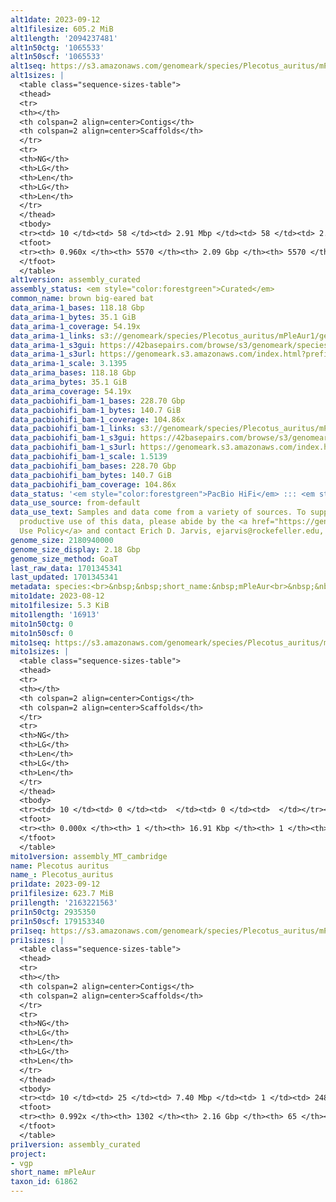 ```yaml
---
alt1date: 2023-09-12
alt1filesize: 605.2 MiB
alt1length: '2094237481'
alt1n50ctg: '1065533'
alt1n50scf: '1065533'
alt1seq: https://s3.amazonaws.com/genomeark/species/Plecotus_auritus/mPleAur1/assembly_curated/mPleAur1.alt.cur.20230912.fasta.gz
alt1sizes: |
  <table class="sequence-sizes-table">
  <thead>
  <tr>
  <th></th>
  <th colspan=2 align=center>Contigs</th>
  <th colspan=2 align=center>Scaffolds</th>
  </tr>
  <tr>
  <th>NG</th>
  <th>LG</th>
  <th>Len</th>
  <th>LG</th>
  <th>Len</th>
  </tr>
  </thead>
  <tbody>
  <tr><td> 10 </td><td> 58 </td><td> 2.91 Mbp </td><td> 58 </td><td> 2.91 Mbp </td></tr><tr><td> 20 </td><td> 147 </td><td> 2.09 Mbp </td><td> 147 </td><td> 2.09 Mbp </td></tr><tr><td> 30 </td><td> 263 </td><td> 1.68 Mbp </td><td> 263 </td><td> 1.68 Mbp </td></tr><tr><td> 40 </td><td> 408 </td><td> 1.36 Mbp </td><td> 408 </td><td> 1.36 Mbp </td></tr><tr style="background-color:#cccccc;"><td> 50 </td><td> 589 </td><td> 1.07 Mbp </td><td> 589 </td><td> 1.07 Mbp </td></tr><tr><td> 60 </td><td> 825 </td><td> 0.82 Mbp </td><td> 825 </td><td> 0.82 Mbp </td></tr><tr><td> 70 </td><td> 1139 </td><td> 0.59 Mbp </td><td> 1139 </td><td> 0.59 Mbp </td></tr><tr><td> 80 </td><td> 1596 </td><td> 375.18 Kbp </td><td> 1596 </td><td> 375.18 Kbp </td></tr><tr><td> 90 </td><td> 2570 </td><td> 114.39 Kbp </td><td> 2570 </td><td> 114.39 Kbp </td></tr><tr><td> 100 </td><td> 0 </td><td>  </td><td> 0 </td><td>  </td></tr></tbody>
  <tfoot>
  <tr><th> 0.960x </th><th> 5570 </th><th> 2.09 Gbp </th><th> 5570 </th><th> 2.09 Gbp </th></tr>
  </tfoot>
  </table>
alt1version: assembly_curated
assembly_status: <em style="color:forestgreen">Curated</em>
common_name: brown big-eared bat
data_arima-1_bases: 118.18 Gbp
data_arima-1_bytes: 35.1 GiB
data_arima-1_coverage: 54.19x
data_arima-1_links: s3://genomeark/species/Plecotus_auritus/mPleAur1/genomic_data/arima/<br>
data_arima-1_s3gui: https://42basepairs.com/browse/s3/genomeark/species/Plecotus_auritus/mPleAur1/genomic_data/arima/
data_arima-1_s3url: https://genomeark.s3.amazonaws.com/index.html?prefix=species/Plecotus_auritus/mPleAur1/genomic_data/arima/
data_arima-1_scale: 3.1395
data_arima_bases: 118.18 Gbp
data_arima_bytes: 35.1 GiB
data_arima_coverage: 54.19x
data_pacbiohifi_bam-1_bases: 228.70 Gbp
data_pacbiohifi_bam-1_bytes: 140.7 GiB
data_pacbiohifi_bam-1_coverage: 104.86x
data_pacbiohifi_bam-1_links: s3://genomeark/species/Plecotus_auritus/mPleAur1/genomic_data/pacbio_hifi/<br>
data_pacbiohifi_bam-1_s3gui: https://42basepairs.com/browse/s3/genomeark/species/Plecotus_auritus/mPleAur1/genomic_data/pacbio_hifi/
data_pacbiohifi_bam-1_s3url: https://genomeark.s3.amazonaws.com/index.html?prefix=species/Plecotus_auritus/mPleAur1/genomic_data/pacbio_hifi/
data_pacbiohifi_bam-1_scale: 1.5139
data_pacbiohifi_bam_bases: 228.70 Gbp
data_pacbiohifi_bam_bytes: 140.7 GiB
data_pacbiohifi_bam_coverage: 104.86x
data_status: '<em style="color:forestgreen">PacBio HiFi</em> ::: <em style="color:forestgreen">Arima</em>'
data_use_source: from-default
data_use_text: Samples and data come from a variety of sources. To support fair and
  productive use of this data, please abide by the <a href="https://genome10k.soe.ucsc.edu/data-use-policies/">Data
  Use Policy</a> and contact Erich D. Jarvis, ejarvis@rockefeller.edu, with any questions.
genome_size: 2180940000
genome_size_display: 2.18 Gbp
genome_size_method: GoaT
last_raw_data: 1701345341
last_updated: 1701345341
metadata: species:<br>&nbsp;&nbsp;short_name:&nbsp;mPleAur<br>&nbsp;&nbsp;name:&nbsp;Plecotus&nbsp;auritus<br>&nbsp;&nbsp;taxon_id:&nbsp;61862<br>&nbsp;&nbsp;common_name:&nbsp;brown&nbsp;big-eared&nbsp;bat<br>&nbsp;&nbsp;order:<br>&nbsp;&nbsp;&nbsp;&nbsp;name:&nbsp;Chiroptera<br>&nbsp;&nbsp;family:<br>&nbsp;&nbsp;&nbsp;&nbsp;name:&nbsp;Vespertilionidae<br>&nbsp;&nbsp;individuals:<br>&nbsp;&nbsp;&nbsp;&nbsp;-&nbsp;short_name:&nbsp;mPleAur1<br>&nbsp;&nbsp;&nbsp;&nbsp;&nbsp;&nbsp;biosample_id:&nbsp;SAMEA110056142<br>&nbsp;&nbsp;&nbsp;&nbsp;&nbsp;&nbsp;sex:&nbsp;female<br>&nbsp;&nbsp;genome_size:&nbsp;2180940000<br>&nbsp;&nbsp;genome_size_method:&nbsp;GoaT<br>&nbsp;&nbsp;project:&nbsp;[&nbsp;vgp&nbsp;]<br>
mito1date: 2023-08-12
mito1filesize: 5.3 KiB
mito1length: '16913'
mito1n50ctg: 0
mito1n50scf: 0
mito1seq: https://s3.amazonaws.com/genomeark/species/Plecotus_auritus/mPleAur1/assembly_MT_cambridge/mPleAur1.MT.20230812.fasta.gz
mito1sizes: |
  <table class="sequence-sizes-table">
  <thead>
  <tr>
  <th></th>
  <th colspan=2 align=center>Contigs</th>
  <th colspan=2 align=center>Scaffolds</th>
  </tr>
  <tr>
  <th>NG</th>
  <th>LG</th>
  <th>Len</th>
  <th>LG</th>
  <th>Len</th>
  </tr>
  </thead>
  <tbody>
  <tr><td> 10 </td><td> 0 </td><td>  </td><td> 0 </td><td>  </td></tr><tr><td> 20 </td><td> 0 </td><td>  </td><td> 0 </td><td>  </td></tr><tr><td> 30 </td><td> 0 </td><td>  </td><td> 0 </td><td>  </td></tr><tr><td> 40 </td><td> 0 </td><td>  </td><td> 0 </td><td>  </td></tr><tr style="background-color:#cccccc;"><td> 50 </td><td> 0 </td><td style="background-color:#ff8888;">  </td><td> 0 </td><td style="background-color:#ff8888;">  </td></tr><tr><td> 60 </td><td> 0 </td><td>  </td><td> 0 </td><td>  </td></tr><tr><td> 70 </td><td> 0 </td><td>  </td><td> 0 </td><td>  </td></tr><tr><td> 80 </td><td> 0 </td><td>  </td><td> 0 </td><td>  </td></tr><tr><td> 90 </td><td> 0 </td><td>  </td><td> 0 </td><td>  </td></tr><tr><td> 100 </td><td> 0 </td><td>  </td><td> 0 </td><td>  </td></tr></tbody>
  <tfoot>
  <tr><th> 0.000x </th><th> 1 </th><th> 16.91 Kbp </th><th> 1 </th><th> 16.91 Kbp </th></tr>
  </tfoot>
  </table>
mito1version: assembly_MT_cambridge
name: Plecotus auritus
name_: Plecotus_auritus
pri1date: 2023-09-12
pri1filesize: 623.7 MiB
pri1length: '2163221563'
pri1n50ctg: 2935350
pri1n50scf: 179153340
pri1seq: https://s3.amazonaws.com/genomeark/species/Plecotus_auritus/mPleAur1/assembly_curated/mPleAur1.pri.cur.20230912.fasta.gz
pri1sizes: |
  <table class="sequence-sizes-table">
  <thead>
  <tr>
  <th></th>
  <th colspan=2 align=center>Contigs</th>
  <th colspan=2 align=center>Scaffolds</th>
  </tr>
  <tr>
  <th>NG</th>
  <th>LG</th>
  <th>Len</th>
  <th>LG</th>
  <th>Len</th>
  </tr>
  </thead>
  <tbody>
  <tr><td> 10 </td><td> 25 </td><td> 7.40 Mbp </td><td> 1 </td><td> 248.79 Mbp </td></tr><tr><td> 20 </td><td> 60 </td><td> 5.42 Mbp </td><td> 2 </td><td> 230.26 Mbp </td></tr><tr><td> 30 </td><td> 105 </td><td> 4.45 Mbp </td><td> 3 </td><td> 228.11 Mbp </td></tr><tr><td> 40 </td><td> 161 </td><td> 3.54 Mbp </td><td> 4 </td><td> 192.80 Mbp </td></tr><tr style="background-color:#cccccc;"><td> 50 </td><td> 229 </td><td style="background-color:#88ff88;"> 2.94 Mbp </td><td> 6 </td><td style="background-color:#88ff88;"> 179.15 Mbp </td></tr><tr><td> 60 </td><td> 310 </td><td> 2.42 Mbp </td><td> 7 </td><td> 178.55 Mbp </td></tr><tr><td> 70 </td><td> 411 </td><td> 1.93 Mbp </td><td> 8 </td><td> 176.15 Mbp </td></tr><tr><td> 80 </td><td> 543 </td><td> 1.39 Mbp </td><td> 9 </td><td> 156.20 Mbp </td></tr><tr><td> 90 </td><td> 745 </td><td> 0.83 Mbp </td><td> 11 </td><td> 62.50 Mbp </td></tr><tr><td> 100 </td><td> 0 </td><td>  </td><td> 0 </td><td>  </td></tr></tbody>
  <tfoot>
  <tr><th> 0.992x </th><th> 1302 </th><th> 2.16 Gbp </th><th> 65 </th><th> 2.16 Gbp </th></tr>
  </tfoot>
  </table>
pri1version: assembly_curated
project:
- vgp
short_name: mPleAur
taxon_id: 61862
---
```

